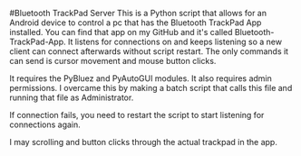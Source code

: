 #Bluetooth TrackPad Server
This is a Python script that allows for an Android device to control a pc that has the Bluetooth TrackPad App installed.
You can find that app on my GitHub and it's called Bluetooth-TrackPad-App. It listens for connections on and keeps listening so
a new client can connect afterwards without script restart.
The only commands it can send is cursor movement and mouse button clicks.

It requires the PyBluez and PyAutoGUI modules. It also requires admin permissions. I overcame this by making a batch script
that calls this file and running that file as Administrator.

If connection fails, you need to restart the script to start listening for connections again.

I may scrolling and button clicks through the actual trackpad in the app.